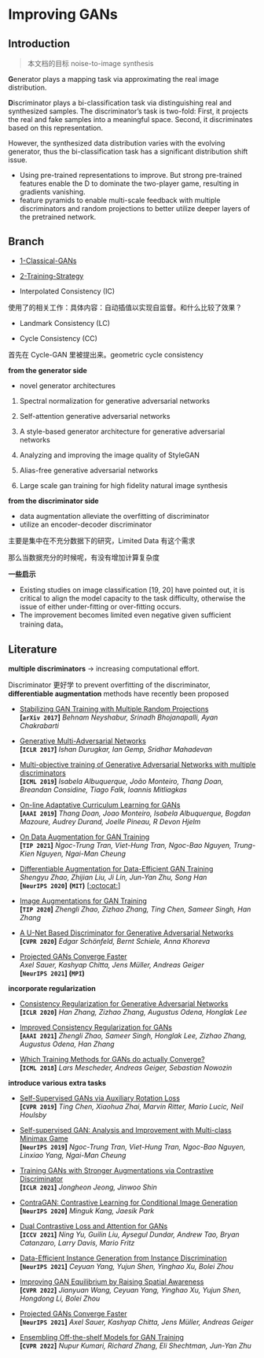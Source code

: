 # Improving GANs



## Introduction

> 本文档的目标 noise-to-image synthesis

**G**enerator plays a mapping task via approximating the real image distribution.

**D**iscriminator plays a bi-classification task via distinguishing real and synthesized samples. The discriminator’s task is two-fold: First, it projects the real and fake samples into a meaningful space. Second, it discriminates based on this representation.

However, the synthesized data distribution varies with the evolving generator, thus the bi-classification task has a significant distribution shift issue.

- Using pre-trained representations to improve. But strong pre-trained features enable the D to dominate the two-player game, resulting in gradients vanishing.
- feature pyramids to enable multi-scale feedback with multiple discriminators and random projections to better utilize deeper layers of the pretrained network.



## Branch

- [1-Classical-GANs](./1-Classical-GANs)
- [2-Training-Strategy](./2-Training-Strategy)



- Interpolated Consistency (IC)

使用了的相关工作：具体内容：自动插值以实现自监督。和什么比较了效果？

- Landmark Consistency (LC)

- Cycle Consistency (CC)

首先在 Cycle-GAN 里被提出来。geometric cycle consistency 

**from the generator side**

- novel generator architectures

1. Spectral normalization for generative adversarial networks

2. Self-attention generative adversarial networks

3. A style-based generator architecture for generative adversarial networks

4. Analyzing and improving the image quality of StyleGAN

5. Alias-free generative adversarial networks

6. Large scale gan training for high fidelity natural image synthesis


**from the discriminator side**

- data augmentation alleviate the overfitting of discriminator 
- utilize an encoder-decoder discriminator 

主要是集中在不充分数据下的研究，Limited Data 有这个需求

那么当数据充分的时候呢，有没有增加计算复杂度



**一些启示**

- Existing studies on image classification [19, 20] have pointed out, it is critical to align the model capacity to the task difficulty, otherwise the issue of either under-fitting or over-fitting occurs.
- The improvement becomes limited even negative given sufficient training data。



## Literature

**multiple discriminators** -> increasing computational effort.

Discriminator 更好学 to prevent overfitting of the discriminator, **differentiable augmentation** methods have recently been proposed



- [Stabilizing GAN Training with Multiple Random Projections](https://arxiv.org/abs/1705.07831)  
  **[`arXiv 2017`]** *Behnam Neyshabur, Srinadh Bhojanapalli, Ayan Chakrabarti*

- [Generative Multi-Adversarial Networks](https://arxiv.org/abs/1611.01673)  
  **[`ICLR 2017`]** *Ishan Durugkar, Ian Gemp, Sridhar Mahadevan*

- [Multi-objective training of Generative Adversarial Networks with multiple discriminators](https://arxiv.org/abs/1901.08680)  
  **[`ICML 2019`]** *Isabela Albuquerque, João Monteiro, Thang Doan, Breandan Considine, Tiago Falk, Ioannis Mitliagkas*

- [On-line Adaptative Curriculum Learning for GANs](https://arxiv.org/abs/1808.00020)  
  **[`AAAI 2019`]** *Thang Doan, Joao Monteiro, Isabela Albuquerque, Bogdan Mazoure, Audrey Durand, Joelle Pineau, R Devon Hjelm*

- [On Data Augmentation for GAN Training](https://arxiv.org/abs/2006.05338)  
  **[`TIP 2021`]**  *Ngoc-Trung Tran, Viet-Hung Tran, Ngoc-Bao Nguyen, Trung-Kien Nguyen, Ngai-Man Cheung*  

- [Differentiable Augmentation for Data-Efficient GAN Training](https://arxiv.org/pdf/2006.10738.pdf)  
  *Shengyu Zhao, Zhijian Liu, Ji Lin, Jun-Yan Zhu, Song Han*  
  **[`NeurIPS 2020`]** **(`MIT`)** [[:octocat:](https://github.com/mit-han-lab/data-efficient-gans)]

- [Image Augmentations for GAN Training](https://arxiv.org/abs/2006.02595)  
  **[`TIP 2020`]**  *Zhengli Zhao, Zizhao Zhang, Ting Chen, Sameer Singh, Han Zhang*  

- [A U-Net Based Discriminator for Generative Adversarial Networks](https://arxiv.org/abs/2002.12655)  
  **[`CVPR 2020`]** *Edgar Schönfeld, Bernt Schiele, Anna Khoreva*

- [Projected GANs Converge Faster](https://arxiv.org/abs/2111.01007)  
  *Axel Sauer, Kashyap Chitta, Jens Müller, Andreas Geiger*  
  **[`NeurIPS 2021`] (`MPI`)**



**incorporate regularization** 

- [Consistency Regularization for Generative Adversarial Networks](https://arxiv.org/abs/1910.12027)  
  **[`ICLR 2020`]** *Han Zhang, Zizhao Zhang, Augustus Odena, Honglak Lee*

- [Improved Consistency Regularization for GANs](https://arxiv.org/abs/2002.04724)  
  **[`AAAI 2021`]** *Zhengli Zhao, Sameer Singh, Honglak Lee, Zizhao Zhang, Augustus Odena, Han Zhang*

- [Which Training Methods for GANs do actually Converge?](https://arxiv.org/abs/1801.04406)  
  **[`ICML 2018`]** *Lars Mescheder, Andreas Geiger, Sebastian Nowozin*



**introduce various extra tasks** 

- [Self-Supervised GANs via Auxiliary Rotation Loss](https://arxiv.org/abs/1811.11212)  
  **[`CVPR 2019`]** *Ting Chen, Xiaohua Zhai, Marvin Ritter, Mario Lucic, Neil Houlsby*

- [Self-supervised GAN: Analysis and Improvement with Multi-class Minimax Game](https://arxiv.org/abs/1911.06997)  
  **[`NeurIPS 2019`]** *Ngoc-Trung Tran, Viet-Hung Tran, Ngoc-Bao Nguyen, Linxiao Yang, Ngai-Man Cheung*

- [Training GANs with Stronger Augmentations via Contrastive Discriminator ](https://arxiv.org/abs/2103.09742)  
  **[`ICLR 2021`]** *Jongheon Jeong, Jinwoo Shin*

- [ContraGAN: Contrastive Learning for Conditional Image Generation](https://proceedings.neurips.cc/paper/2020/file/f490c742cd8318b8ee6dca10af2a163f-Paper.pdf)  
  **[`NeurIPS 2020`]** *Minguk Kang, Jaesik Park*  

- [Dual Contrastive Loss and Attention for GANs ](https://arxiv.org/abs/2103.16748)  
  **[`ICCV 2021`]** *Ning Yu, Guilin Liu, Aysegul Dundar, Andrew Tao, Bryan Catanzaro, Larry Davis, Mario Fritz*

- [Data-Efficient Instance Generation from Instance Discrimination](https://arxiv.org/abs/2106.04566)  
  **[`NeurIPS 2021`]** *Ceyuan Yang, Yujun Shen, Yinghao Xu, Bolei Zhou*

- [Improving GAN Equilibrium by Raising Spatial Awareness](https://arxiv.org/abs/2112.00718)  
  **[`CVPR 2022`]** *Jianyuan Wang, Ceyuan Yang, Yinghao Xu, Yujun Shen, Hongdong Li, Bolei Zhou*

- [Projected GANs Converge Faster](https://arxiv.org/pdf/2111.01007.pdf)  
  **[`NeurIPS 2021`]** *Axel Sauer, Kashyap Chitta, Jens Müller, Andreas Geiger*  

- [Ensembling Off-the-shelf Models for GAN Training](https://arxiv.org/abs/2112.09130)  
  **[`CVPR 2022`]** *Nupur Kumari, Richard Zhang, Eli Shechtman, Jun-Yan Zhu*





